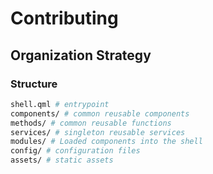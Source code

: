 # Contributing

## Organization Strategy

### Structure
```bash
shell.qml # entrypoint
components/ # common reusable components
methods/ # common reusable functions
services/ # singleton reusable services
modules/ # Loaded components into the shell
config/ # configuration files
assets/ # static assets
```

###
